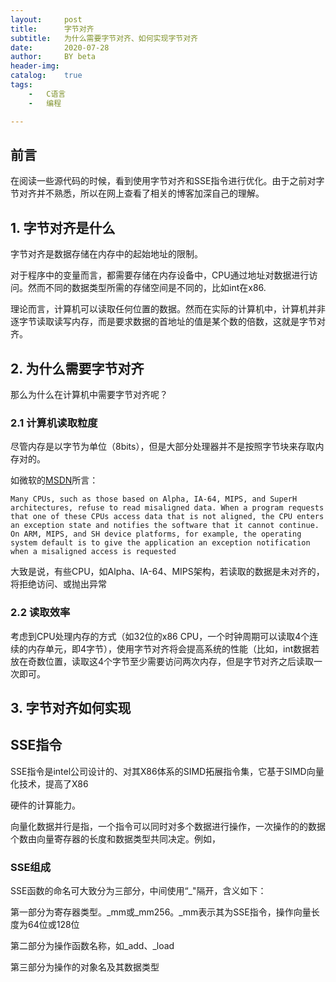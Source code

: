 ```yaml
---
layout:		post
title:		字节对齐
subtitle:	为什么需要字节对齐、如何实现字节对齐
date:		2020-07-28
author:		BY beta
header-img:
catalog:	true
tags:
	-	C语言
	-	编程

---
```


## 前言

在阅读一些源代码的时候，看到使用字节对齐和SSE指令进行优化。由于之前对字节对齐并不熟悉，所以在网上查看了相关的博客加深自己的理解。

## 1. 字节对齐是什么

字节对齐是数据存储在内存中的起始地址的限制。

对于程序中的变量而言，都需要存储在内存设备中，CPU通过地址对数据进行访问。然而不同的数据类型所需的存储空间是不同的，比如int在x86.

理论而言，计算机可以读取任何位置的数据。然而在实际的计算机中，计算机并非逐字节读取读写内存，而是要求数据的首地址的值是某个数的倍数，这就是字节对齐。

## 2. 为什么需要字节对齐

那么为什么在计算机中需要字节对齐呢？

### 2.1 计算机读取粒度

尽管内存是以字节为单位（8bits），但是大部分处理器并不是按照字节块来存取内存对的。

如微软的[MSDN](https://docs.microsoft.com/en-us/previous-versions/ms253949(v=vs.90)?redirectedfrom=MSDN)所言：

```
Many CPUs, such as those based on Alpha, IA-64, MIPS, and SuperH architectures, refuse to read misaligned data. When a program requests that one of these CPUs access data that is not aligned, the CPU enters an exception state and notifies the software that it cannot continue. On ARM, MIPS, and SH device platforms, for example, the operating system default is to give the application an exception notification when a misaligned access is requested
```

大致是说，有些CPU，如Alpha、IA-64、MIPS架构，若读取的数据是未对齐的，将拒绝访问、或抛出异常

### 2.2 读取效率

考虑到CPU处理内存的方式（如32位的x86 CPU，一个时钟周期可以读取4个连续的内存单元，即4字节），使用字节对齐将会提高系统的性能（比如，int数据若放在奇数位置，读取这4个字节至少需要访问两次内存，但是字节对齐之后读取一次即可。





## 3. 字节对齐如何实现

## SSE指令

SSE指令是intel公司设计的、对其X86体系的SIMD拓展指令集，它基于SIMD向量化技术，提高了X86

硬件的计算能力。

向量化数据并行是指，一个指令可以同时对多个数据进行操作，一次操作的的数据个数由向量寄存器的长度和数据类型共同决定。例如，

### SSE组成

SSE函数的命名可大致分为三部分，中间使用“_"隔开，含义如下：

第一部分为寄存器类型。\_mm或\_mm256。\_mm表示其为SSE指令，操作向量长度为64位或128位

第二部分为操作函数名称，如\_add、\_load

第三部分为操作的对象名及其数据类型